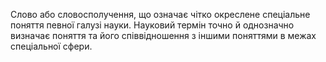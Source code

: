 Слово або словосполучення, що означає чітко окреслене спеціальне поняття певної галузі науки. Науковий термін точно й однозначно визначає поняття та його співвідношення з іншими поняттями в межах спеціальної сфери.